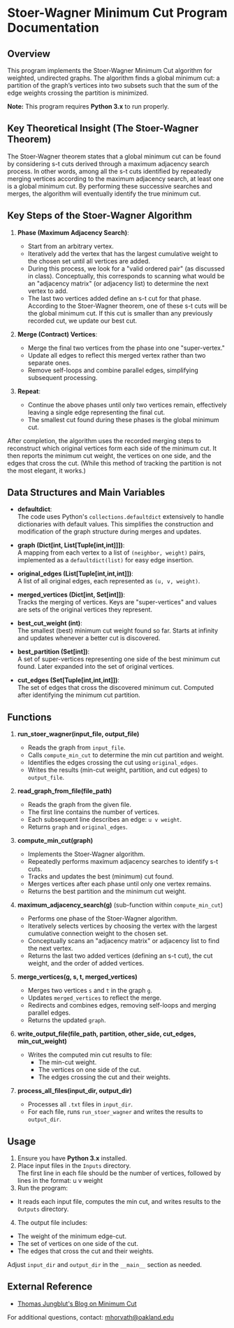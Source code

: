 # Stoer-Wagner Minimum Cut Program Documentation

## Overview
This program implements the Stoer-Wagner Minimum Cut algorithm for weighted, undirected graphs. The algorithm finds a global minimum cut: a partition of the graph’s vertices into two subsets such that the sum of the edge weights crossing the partition is minimized.

**Note:** This program requires **Python 3.x** to run properly.

## Key Theoretical Insight (The Stoer-Wagner Theorem)
The Stoer-Wagner theorem states that a global minimum cut can be found by considering s-t cuts derived through a maximum adjacency search process. In other words, among all the s-t cuts identified by repeatedly merging vertices according to the maximum adjacency search, at least one is a global minimum cut. By performing these successive searches and merges, the algorithm will eventually identify the true minimum cut.

## Key Steps of the Stoer-Wagner Algorithm

1. **Phase (Maximum Adjacency Search)**:
   - Start from an arbitrary vertex.
   - Iteratively add the vertex that has the largest cumulative weight to the chosen set until all vertices are added.
   - During this process, we look for a "valid ordered pair" (as discussed in class). Conceptually, this corresponds to scanning what would be an "adjacency matrix" (or adjacency list) to determine the next vertex to add.
   - The last two vertices added define an s-t cut for that phase. According to the Stoer-Wagner theorem, one of these s-t cuts will be the global minimum cut. If this cut is smaller than any previously recorded cut, we update our best cut.

2. **Merge (Contract) Vertices**:
   - Merge the final two vertices from the phase into one "super-vertex."
   - Update all edges to reflect this merged vertex rather than two separate ones.
   - Remove self-loops and combine parallel edges, simplifying subsequent processing.

3. **Repeat**:
   - Continue the above phases until only two vertices remain, effectively leaving a single edge representing the final cut.
   - The smallest cut found during these phases is the global minimum cut.

After completion, the algorithm uses the recorded merging steps to reconstruct which original vertices form each side of the minimum cut. It then reports the minimum cut weight, the vertices on one side, and the edges that cross the cut. (While this method of tracking the partition is not the most elegant, it works.)

## Data Structures and Main Variables

- **defaultdict**:  
  The code uses Python's `collections.defaultdict` extensively to handle dictionaries with default values. This simplifies the construction and modification of the graph structure during merges and updates.

- **graph (Dict[int, List[Tuple[int,int]]])**:  
  A mapping from each vertex to a list of `(neighbor, weight)` pairs, implemented as a `defaultdict(list)` for easy edge insertion.

- **original_edges (List[Tuple[int,int,int]])**:  
  A list of all original edges, each represented as `(u, v, weight)`.

- **merged_vertices (Dict[int, Set[int]])**:  
  Tracks the merging of vertices. Keys are "super-vertices" and values are sets of the original vertices they represent.

- **best_cut_weight (int)**:  
  The smallest (best) minimum cut weight found so far. Starts at infinity and updates whenever a better cut is discovered.

- **best_partition (Set[int])**:  
  A set of super-vertices representing one side of the best minimum cut found. Later expanded into the set of original vertices.

- **cut_edges (Set[Tuple[int,int,int]])**:  
  The set of edges that cross the discovered minimum cut. Computed after identifying the minimum cut partition.

## Functions

1. **run_stoer_wagner(input_file, output_file)**  
   - Reads the graph from `input_file`.
   - Calls `compute_min_cut` to determine the min cut partition and weight.
   - Identifies the edges crossing the cut using `original_edges`.
   - Writes the results (min-cut weight, partition, and cut edges) to `output_file`.

2. **read_graph_from_file(file_path)**  
   - Reads the graph from the given file.
   - The first line contains the number of vertices.
   - Each subsequent line describes an edge: `u v weight`.
   - Returns `graph` and `original_edges`.

3. **compute_min_cut(graph)**  
   - Implements the Stoer-Wagner algorithm.
   - Repeatedly performs maximum adjacency searches to identify s-t cuts.
   - Tracks and updates the best (minimum) cut found.
   - Merges vertices after each phase until only one vertex remains.
   - Returns the best partition and the minimum cut weight.

4. **maximum_adjacency_search(g)** (sub-function within `compute_min_cut`)  
   - Performs one phase of the Stoer-Wagner algorithm.
   - Iteratively selects vertices by choosing the vertex with the largest cumulative connection weight to the chosen set.
   - Conceptually scans an "adjacency matrix" or adjacency list to find the next vertex.
   - Returns the last two added vertices (defining an s-t cut), the cut weight, and the order of added vertices.

5. **merge_vertices(g, s, t, merged_vertices)**  
   - Merges two vertices `s` and `t` in the graph `g`.
   - Updates `merged_vertices` to reflect the merge.
   - Redirects and combines edges, removing self-loops and merging parallel edges.
   - Returns the updated `graph`.

6. **write_output_file(file_path, partition, other_side, cut_edges, min_cut_weight)**  
   - Writes the computed min cut results to file:
     - The min-cut weight.
     - The vertices on one side of the cut.
     - The edges crossing the cut and their weights.

7. **process_all_files(input_dir, output_dir)**  
   - Processes all `.txt` files in `input_dir`.
   - For each file, runs `run_stoer_wagner` and writes the results to `output_dir`.

## Usage

1. Ensure you have **Python 3.x** installed.
2. Place input files in the `Inputs` directory.  
   The first line in each file should be the number of vertices, followed by lines in the format: u v weight
3. Run the program:
- It reads each input file, computes the min cut, and writes results to the `Outputs` directory.
4. The output file includes:
- The weight of the minimum edge-cut.
- The set of vertices on one side of the cut.
- The edges that cross the cut and their weights.

Adjust `input_dir` and `output_dir` in the `__main__` section as needed.

## External Reference

- [Thomas Jungblut's Blog on Minimum Cut](https://blog.thomasjungblut.com/graph/mincut/mincut/)

For additional questions, contact: [mhorvath@oakland.edu](mailto:mhorvath@oakland.edu)
